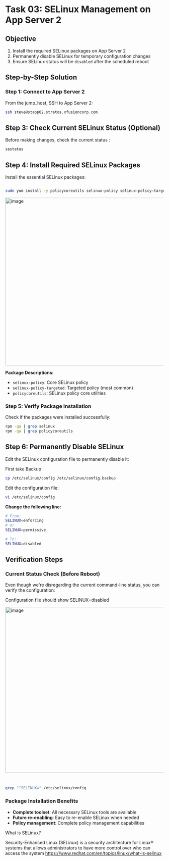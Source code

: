 # Task 03: SELinux Management on App Server 2

## Objective
1. Install the required SELinux packages on App Server 2
2. Permanently disable SELinux for temporary configuration changes
3. Ensure SELinux status will be `disabled` after the scheduled reboot



## Step-by-Step Solution

### Step 1: Connect to App Server 2
From the jump_host, SSH to App Server 2:
```bash
ssh steve@stapp02.stratos.xfusioncorp.com
```


## Step 3: Check Current SELinux Status (Optional)
Before making changes, check the current status :
```bash
sestatus
```


## Step 4: Install Required SELinux Packages
Install the essential SELinux packages:


```bash

sudo yum install -y policycoreutils selinux-policy selinux-policy-targeted

```

<img width="1434" height="531" alt="image" src="https://github.com/user-attachments/assets/fac77488-6d7c-4921-a55a-c7fd9d12f94f" />

**Package Descriptions:**
- `selinux-policy`: Core SELinux policy
- `selinux-policy-targeted`: Targeted policy (most common)
- `policycoreutils`: SELinux policy core utilities



### Step 5: Verify Package Installation
Check if the packages were installed successfully:
```bash
rpm -qa | grep selinux
rpm -qa | grep policycoreutils
```


## Step 6: Permanently Disable SELinux
Edit the SELinux configuration file to permanently disable it:

First take Backup
```bash
cp /etc/selinux/config /etc/selinux/config.backup
```

Edit the configuration file:
```bash
vi /etc/selinux/config
```

**Change the following line:**
```bash
# From:
SELINUX=enforcing
# or
SELINUX=permissive

# To:
SELINUX=disabled
```


## Verification Steps

### Current Status Check (Before Reboot)
Even though we're disregarding the current command-line status, you can verify the configuration:

Configuration file should show SELINUX=disabled


<img width="1606" height="524" alt="image" src="https://github.com/user-attachments/assets/3ded2e90-5900-42f9-972b-fadec646bede" />


```bash


grep "^SELINUX=" /etc/selinux/config
```


### Package Installation Benefits
- **Complete toolset**: All necessary SELinux tools are available
- **Future re-enabling**: Easy to re-enable SELinux when needed
- **Policy management**: Complete policy management capabilities

What is SELinux?

Security-Enhanced Linux (SELinux) is a security architecture for Linux® systems that allows administrators to have more control over who can access the system
https://www.redhat.com/en/topics/linux/what-is-selinux
